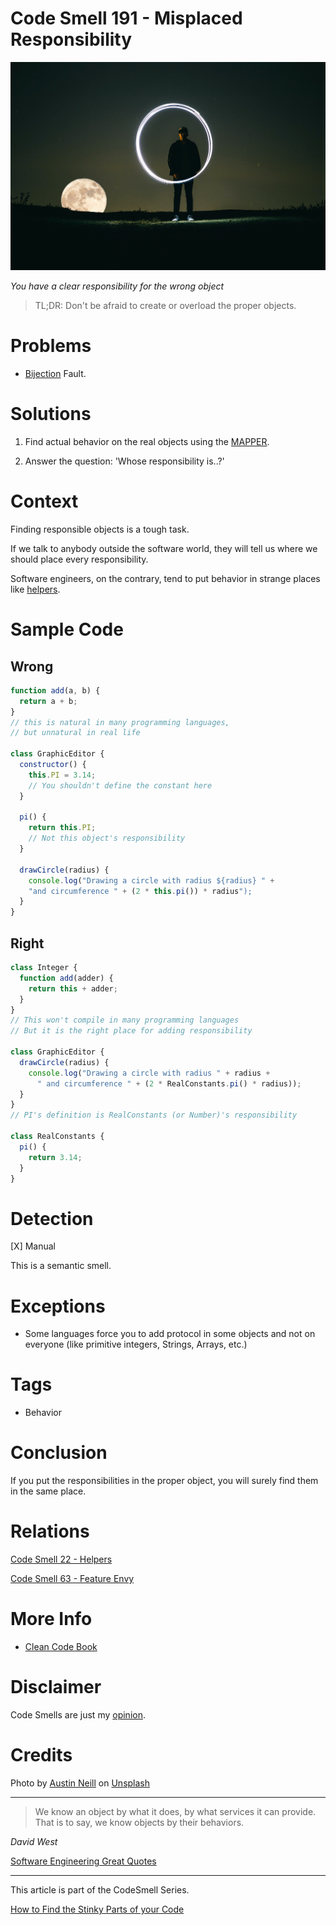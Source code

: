 # Code Smell 191 - Misplaced Responsibility
            
![Code Smell 191 - Misplaced Responsibility](Code%20Smell%20191%20-%20Misplaced%20Responsibility.jpg)

*You have a clear responsibility for the wrong object*

> TL;DR: Don't be afraid to create or overload the proper objects.

# Problems

- [Bijection](https://github.com/mcsee/Software-Design-Articles/tree/main/Articles/Theory/The%20One%20and%20Only%20Software%20Design%20Principle/readme.md) Fault.

# Solutions

1. Find actual behavior on the real objects using the [MAPPER](https://github.com/mcsee/Software-Design-Articles/tree/main/Articles/Theory/What%20is%20(wrong%20with)%20software/readme.md).

2. Answer the question: 'Whose responsibility is..?'

# Context

Finding responsible objects is a tough task.

If we talk to anybody outside the software world, they will tell us where we should place every responsibility.

Software engineers, on the contrary, tend to put behavior in strange places like [helpers](https://github.com/mcsee/Software-Design-Articles/tree/main/Articles/Code%20Smells/Code%20Smell%2022%20-%20Helpers/readme.md).

# Sample Code

## Wrong

[Gist Url]: # (https://gist.github.com/mcsee/66489fee9b0707d7514d520c515ad102)

```javascript
function add(a, b) {
  return a + b;
}
// this is natural in many programming languages,
// but unnatural in real life

class GraphicEditor {
  constructor() {
    this.PI = 3.14;
    // You shouldn't define the constant here
  }

  pi() {
    return this.PI;
    // Not this object's responsibility
  }

  drawCircle(radius) {
    console.log("Drawing a circle with radius ${radius} " +
    "and circumference " + (2 * this.pi()) * radius");
  }
}
```

## Right

[Gist Url]: # (https://gist.github.com/mcsee/57f86bc7ab8f2e4c67039733ddacb118)

```javascript
class Integer {
  function add(adder) {
    return this + adder;
  }
}
// This won't compile in many programming languages
// But it is the right place for adding responsibility

class GraphicEditor {
  drawCircle(radius) {
    console.log("Drawing a circle with radius " + radius +
      " and circumference " + (2 * RealConstants.pi() * radius));    
  }
}
// PI's definition is RealConstants (or Number)'s responsibility

class RealConstants {
  pi() {
    return 3.14;
  }
}
```

# Detection

[X] Manual

This is a semantic smell.

# Exceptions

- Some languages force you to add protocol in some objects and not on everyone (like primitive integers, Strings, Arrays, etc.)

# Tags

- Behavior

# Conclusion

If you put the responsibilities in the proper object, you will surely find them in the same place.

# Relations

[Code Smell 22 - Helpers](https://github.com/mcsee/Software-Design-Articles/tree/main/Articles/Code%20Smells/Code%20Smell%2022%20-%20Helpers/readme.md)

[Code Smell 63 - Feature Envy](https://github.com/mcsee/Software-Design-Articles/tree/main/Articles/Code%20Smells/Code%20Smell%2063%20-%20Feature%20Envy/readme.md)

# More Info

- [Clean Code Book](https://amzn.to/3k2apxY)

# Disclaimer

Code Smells are just my [opinion](https://github.com/mcsee/Software-Design-Articles/tree/main/Articles/Blogging/I%20Wrote%20More%20than%2090%20Articles%20on%202021%20Here%20is%20What%20I%20Learned/readme.md).

# Credits

Photo by [Austin Neill](https://unsplash.com/@arstyy) on [Unsplash](https://unsplash.com/photos/OWbH9a8Yi2I)
    
* * *

> We know an object by what it does, by what services it can provide. That is to say, we know objects by their behaviors.

_David West_
 
[Software Engineering Great Quotes](https://github.com/mcsee/Software-Design-Articles/tree/main/Articles/Quotes/Software%20Engineering%20Great%20Quotes/readme.md)

* * *

This article is part of the CodeSmell Series.

[How to Find the Stinky Parts of your Code](https://github.com/mcsee/Software-Design-Articles/tree/main/Articles/Code%20Smells/How%20to%20Find%20the%20Stinky%20parts%20of%20your%20Code/readme.md)